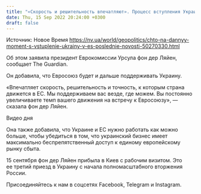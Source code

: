 ```yaml
---
title: "«Скорость и решительность впечатляют». Процесс вступления Украины в ЕС идет полным ходом — фон дер Ляйен"
date: Thu, 15 Sep 2022 20:24:00 +0300
draft: false
---
```

Источник: Новое Время https://nv.ua/world/geopolitics/chto-na-dannyy-moment-s-vstuplenie-ukrainy-v-es-poslednie-novosti-50270330.html


 Об этом заявила президент Еврокомиссии Урсула фон дер Ляйен, сообщает The Guardian.

Он добавила, что Евросоюз будет и дальше поддерживать Украину.

«Впечатляет скорость, решительность и точность, к которым страна движется в ЕС. Мы поддерживаем вас везде, где можем. Вы постоянно увеличиваете темп вашего движения на встречу к Евросоюзу», — сказала фон дер Ляйен.

 Видео дня   

Она также добавила, что Украине и ЕС нужно работать как можно больше, чтобы убедиться в том, что украинский бизнес имеет максимально беспрепятственный доступ к единому европейскому рынку сбыта.

15 сентября фон дер Ляйен прибыла в Киев с рабочим визитом. Это ее третий приезд в Украину с начала полномасштабного вторжения России.

Присоединяйтесь к нам в соцсетях Facebook, Telegram и Instagram.
